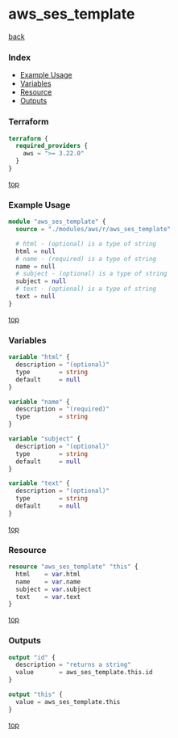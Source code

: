 # aws_ses_template

[back](../aws.md)

### Index

- [Example Usage](#example-usage)
- [Variables](#variables)
- [Resource](#resource)
- [Outputs](#outputs)

### Terraform

```terraform
terraform {
  required_providers {
    aws = ">= 3.22.0"
  }
}
```

[top](#index)

### Example Usage

```terraform
module "aws_ses_template" {
  source = "./modules/aws/r/aws_ses_template"

  # html - (optional) is a type of string
  html = null
  # name - (required) is a type of string
  name = null
  # subject - (optional) is a type of string
  subject = null
  # text - (optional) is a type of string
  text = null
}
```

[top](#index)

### Variables

```terraform
variable "html" {
  description = "(optional)"
  type        = string
  default     = null
}

variable "name" {
  description = "(required)"
  type        = string
}

variable "subject" {
  description = "(optional)"
  type        = string
  default     = null
}

variable "text" {
  description = "(optional)"
  type        = string
  default     = null
}
```

[top](#index)

### Resource

```terraform
resource "aws_ses_template" "this" {
  html    = var.html
  name    = var.name
  subject = var.subject
  text    = var.text
}
```

[top](#index)

### Outputs

```terraform
output "id" {
  description = "returns a string"
  value       = aws_ses_template.this.id
}

output "this" {
  value = aws_ses_template.this
}
```

[top](#index)